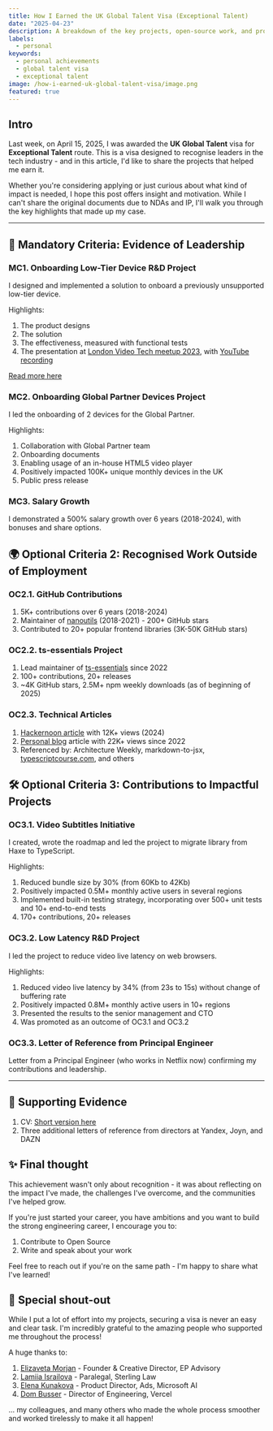 ```yaml
---
title: How I Earned the UK Global Talent Visa (Exceptional Talent)
date: "2025-04-23"
description: A breakdown of the key projects, open-source work, and professional achievements that helped me secure the UK Global Talent visa in tech. This post highlights the impact and leadership demonstrated through real-world engineering initiatives.
labels:
  - personal
keywords:
  - personal achievements
  - global talent visa
  - exceptional talent
image: /how-i-earned-uk-global-talent-visa/image.png
featured: true
---
```


## Intro

Last week, on April 15, 2025, I was awarded the **UK Global Talent** visa for **Exceptional Talent** route. This is a visa designed to recognise leaders in the tech industry - and in this article, I'd like to share the projects that helped me earn it.

Whether you're considering applying or just curious about what kind of impact is needed, I hope this post offers insight and motivation. While I can't share the original documents due to NDAs and IP, I'll walk you through the key highlights that made up my case.

---

## 💼 Mandatory Criteria: Evidence of Leadership

### MC1. Onboarding Low-Tier Device R&D Project

I designed and implemented a solution to onboard a previously unsupported low-tier device.

Highlights:

1. The product designs
2. The solution
3. The effectiveness, measured with functional tests
4. The presentation at [London Video Tech meetup 2023](https://www.meetup.com/london-video-technology/events/296212185/), with [YouTube recording](https://www.youtube.com/watch?v=yb6cTNCEGDo)

[Read more here](https://blog.beraliv.dev/2023-12-21-story-of-unknown-low-tier-device-and-its-mse-issues-lvt-notes)

### MC2. Onboarding Global Partner Devices Project

I led the onboarding of 2 devices for the Global Partner.

Highlights:

1. Collaboration with Global Partner team
2. Onboarding documents
3. Enabling usage of an in-house HTML5 video player
4. Positively impacted 100K+ unique monthly devices in the UK
5. Public press release

### MC3. Salary Growth

I demonstrated a 500% salary growth over 6 years (2018-2024), with bonuses and share options.

## 🌍 Optional Criteria 2: Recognised Work Outside of Employment

### OC2.1. GitHub Contributions

1. 5K+ contributions over 6 years (2018-2024)
2. Maintainer of [nanoutils](https://github.com/nanoutils/nanoutils) (2018-2021) - 200+ GitHub stars
3. Contributed to 20+ popular frontend libraries (3K-50K GitHub stars)

### OC2.2. ts-essentials Project

1. Lead maintainer of [ts-essentials](https://github.com/ts-essentials/ts-essentials) since 2022
2. 100+ contributions, 20+ releases
3. ~4K GitHub stars, 2.5M+ npm weekly downloads (as of beginning of 2025)

### OC2.3. Technical Articles

1. [Hackernoon article](https://hackernoon.com/the-scrollbar-customization-in-css-and-js-2024-update) with 12K+ views (2024)
2. [Personal blog](https://blog.beraliv.dev/) article with 22K+ views since 2022
3. Referenced by: Architecture Weekly, markdown-to-jsx, [typescriptcourse.com](http://typescriptcourse.com/), and others

## 🛠 Optional Criteria 3: Contributions to Impactful Projects

### OC3.1. Video Subtitles Initiative

I created, wrote the roadmap and led the project to migrate library from Haxe to TypeScript.

Highlights:

1. Reduced bundle size by 30% (from 60Kb to 42Kb)
2. Positively impacted 0.5M+ monthly active users in several regions
3. Implemented built-in testing strategy, incorporating over 500+ unit tests and 10+ end-to-end tests
4. 170+ contributions, 20+ releases

### OC3.2. Low Latency R&D Project

I led the project to reduce video live latency on web browsers.

Highlights:

1. Reduced video live latency by 34% (from 23s to 15s) without change of buffering rate
2. Positively impacted 0.8M+ monthly active users in 10+ regions
3. Presented the results to the senior management and CTO
4. Was promoted as an outcome of OC3.1 and OC3.2

### OC3.3. Letter of Reference from Principal Engineer

Letter from a Principal Engineer (who works in Netflix now) confirming my contributions and leadership.

---

## 📄 Supporting Evidence

1. CV: [Short version here](https://drive.google.com/file/d/1pUmwQFVBVxTsA3g1WTDnA1jwL4M-3XL2/view?usp=sharing)
2. Three additional letters of reference from directors at Yandex, Joyn, and DAZN

## ✨ Final thought

This achievement wasn't only about recognition - it was about reflecting on the impact I've made, the challenges I've overcome, and the communities I've helped grow.

If you're just started your career, you have ambitions and you want to build the strong engineering career, I encourage you to:

1. Contribute to Open Source
2. Write and speak about your work

Feel free to reach out if you're on the same path - I'm happy to share what I've learned!

## 🧡 Special shout-out

While I put a lot of effort into my projects, securing a visa is never an easy and clear task. I'm incredibly grateful to the amazing people who supported me throughout the process!

A huge thanks to:

1. [Elizaveta Morjan](https://www.linkedin.com/in/elizavetaproselkova/) - Founder & Creative Director, EP Advisory
2. [Lamiia Israilova](https://www.linkedin.com/in/lamiia-israilova/) - Paralegal, Sterling Law
3. [Elena Kunakova](https://www.linkedin.com/in/elena-kunakova-3a33638b/) - Product Director, Ads, Microsoft AI
4. [Dom Busser](https://www.linkedin.com/in/doque/) - Director of Engineering, Vercel

... my colleagues, and many others who made the whole process smoother and worked tirelessly to make it all happen!
